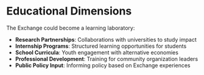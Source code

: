 # Educational Dimensions

The Exchange could become a learning laboratory:

- **Research Partnerships**: Collaborations with universities to study impact
- **Internship Programs**: Structured learning opportunities for students
- **School Curricula**: Youth engagement with alternative economies
- **Professional Development**: Training for community organization leaders
- **Public Policy Input**: Informing policy based on Exchange experiences
